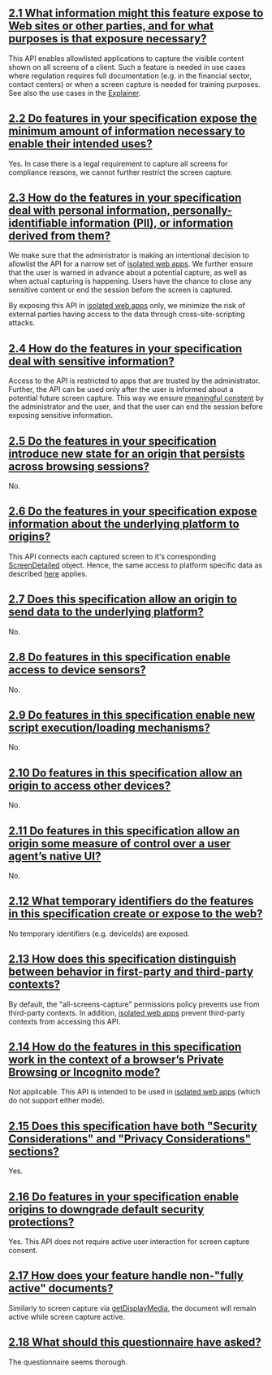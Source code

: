 ## [2.1 What information might this feature expose to Web sites or other parties, and for what purposes is that exposure necessary?](https://www.w3.org/TR/security-privacy-questionnaire/#purpose)

This API enables allowlisted applications to capture the visible content shown on all screens of a client. Such a feature is needed in use cases where
regulation requires full documentation (e.g. in the financial sector, contact centers) or when a screen capture is needed for training purposes. See also the
use cases in the [Explainer](https://github.com/screen-share/capture-all-screens?tab=readme-ov-file#use-cases).

## [2.2 Do features in your specification expose the minimum amount of information necessary to enable their intended uses?](https://www.w3.org/TR/security-privacy-questionnaire/#minimum-data)

Yes. In case there is a legal requirement to capture all screens for compliance reasons, we cannot further restrict the screen capture.

## [2.3 How do the features in your specification deal with personal information, personally-identifiable information (PII), or information derived from them?](https://www.w3.org/TR/security-privacy-questionnaire/#personal-data)

We make sure that the administrator is making an intentional decision to allowlist the API for a narrow set of
[isolated web apps](https://github.com/WICG/isolated-web-apps). We further ensure that the user is warned in advance about a potential capture, as
well as when actual capturing is happening. Users have the chance to close any sensitive content or end the session before the screen is captured.

By exposing this API in [isolated web apps](https://github.com/WICG/isolated-web-apps) only, we minimize the risk of external parties having access
to the data through cross-site-scripting attacks.

## [2.4 How do the features in your specification deal with sensitive information?](https://www.w3.org/TR/security-privacy-questionnaire/#sensitive-data)

Access to the API is restricted to apps that are trusted by the administrator. Further, the API can be used only after the user is informed about
a potential future screen capture.
This way we ensure [meaningful constent](https://w3ctag.github.io/design-principles/#consent) by the administrator and the user,
and that the user can end the session before exposing sensitive information.

## [2.5 Do the features in your specification introduce new state for an origin that persists across browsing sessions?](https://www.w3.org/TR/security-privacy-questionnaire/#persistent-origin-specific-state)

No.

## [2.6 Do the features in your specification expose information about the underlying platform to origins?](https://www.w3.org/TR/security-privacy-questionnaire/#underlying-platform-data)

This API connects each captured screen to it's corresponding [ScreenDetailed](https://www.w3.org/TR/window-management/#api-screendetailed-interface) object.
Hence, the same access to platform specific data as described [here](https://www.w3.org/TR/window-management/#api-screendetailed-interface) applies.

## [2.7 Does this specification allow an origin to send data to the underlying platform?](https://www.w3.org/TR/security-privacy-questionnaire/#send-to-platform)

No.

## [2.8 Do features in this specification enable access to device sensors?](https://www.w3.org/TR/security-privacy-questionnaire/#sensor-data)

No.

## [2.9 Do features in this specification enable new script execution/loading mechanisms?](https://www.w3.org/TR/security-privacy-questionnaire/#string-to-script)

No.

## [2.10 Do features in this specification allow an origin to access other devices?](https://www.w3.org/TR/security-privacy-questionnaire/#remote-device)

No.

## [2.11 Do features in this specification allow an origin some measure of control over a user agent’s native UI?](https://www.w3.org/TR/security-privacy-questionnaire/#native-ui)

No.

## [2.12 What temporary identifiers do the features in this specification create or expose to the web?](https://www.w3.org/TR/security-privacy-questionnaire/#temporary-id)

No temporary identifiers (e.g. deviceIds) are exposed.

## [2.13 How does this specification distinguish between behavior in first-party and third-party contexts?](https://www.w3.org/TR/security-privacy-questionnaire/#first-third-party)

 By default, the "all-screens-capture" permissions policy prevents use from third-party contexts.
 In addition, [isolated web apps](https://github.com/WICG/isolated-web-apps) prevent third-party contexts from accessing this API.

## [2.14 How do the features in this specification work in the context of a browser’s Private Browsing or Incognito mode?](https://www.w3.org/TR/security-privacy-questionnaire/#private-browsing)

Not applicable. This API is intended to be used in [isolated web apps](https://github.com/WICG/isolated-web-apps) (which do not support either mode).

## [2.15 Does this specification have both "Security Considerations" and "Privacy Considerations" sections?](https://www.w3.org/TR/security-privacy-questionnaire/#considerations)

Yes.

## [2.16 Do features in your specification enable origins to downgrade default security protections?](https://www.w3.org/TR/security-privacy-questionnaire/#relaxed-sop)

Yes. This API does not require active user interaction for screen capture consent.

## [2.17 How does your feature handle non-"fully active" documents?](https://www.w3.org/TR/security-privacy-questionnaire/#non-fully-active)

Similarly to screen capture via [getDisplayMedia](https://www.w3.org/TR/screen-capture/#dom-mediadevices-getdisplaymedia),
the document will remain active while screen capture active.

## [2.18 What should this questionnaire have asked?](https://www.w3.org/TR/security-privacy-questionnaire/#missing-questions)

The questionnaire seems thorough.